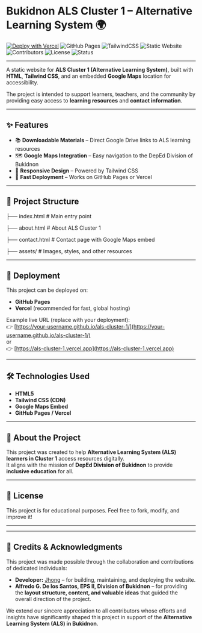 # Bukidnon ALS Cluster 1 – Alternative Learning System 🌍  

[![Deploy with Vercel](https://vercel.com/button)](https://vercel.com/new)
![GitHub Pages](https://img.shields.io/badge/GitHub%20Pages-Deployed-2ea44f?logo=github)
![TailwindCSS](https://img.shields.io/badge/TailwindCSS-CDN-38B2AC?logo=tailwind-css&logoColor=white)
![Static Website](https://img.shields.io/badge/Type-Static%20Website-blue)
![Contributors](https://img.shields.io/github/contributors/JustJhong609/als-cluster-1)
![License](https://img.shields.io/github/license/JustJhong609/als-cluster-1)
![Status](https://img.shields.io/badge/Status-In%20Development-orange)

---

A static website for **ALS Cluster 1 (Alternative Learning System)**, built with **HTML**, **Tailwind CSS**, and an embedded **Google Maps** location for accessibility.  

The project is intended to support learners, teachers, and the community by providing easy access to **learning resources** and **contact information**.

---

## ✨ Features
- 📚 **Downloadable Materials** – Direct Google Drive links to ALS learning resources  
- 🗺 **Google Maps Integration** – Easy navigation to the DepEd Division of Bukidnon  
- 🎨 **Responsive Design** – Powered by Tailwind CSS  
- 🚀 **Fast Deployment** – Works on GitHub Pages or Vercel  

---

## 📂 Project Structure
├── index.html # Main entry point  

├── about.html # About ALS Cluster 1  

├── contact.html # Contact page with Google Maps embed  

├── assets/ # Images, styles, and other resources  

---

## 🚀 Deployment
This project can be deployed on:
- **GitHub Pages**  
- **Vercel** (recommended for fast, global hosting)

Example live URL (replace with your deployment):  
👉 [https://your-username.github.io/als-cluster-1/](https://your-username.github.io/als-cluster-1/)  
or  
👉 [https://als-cluster-1.vercel.app](https://als-cluster-1.vercel.app)

---

## 🛠️ Technologies Used
- **HTML5**
- **Tailwind CSS (CDN)**
- **Google Maps Embed**
- **GitHub Pages / Vercel**

---

## 📌 About the Project
This project was created to help **Alternative Learning System (ALS) learners in Cluster 1** access resources digitally.  
It aligns with the mission of **DepEd Division of Bukidnon** to provide **inclusive education** for all.

---

## 📜 License
This project is for educational purposes. Feel free to fork, modify, and improve it!  

---

---

## 🙏 Credits & Acknowledgments  

This project was made possible through the collaboration and contributions of dedicated individuals:  

- **Developer:** [Jhong](https://github.com/JustJhong609) – for building, maintaining, and deploying the website.  
- **Alfredo G. De los Santos, EPS II, Division of Bukidnon** – for providing the **layout structure, content, and valuable ideas** that guided the overall direction of the project.  

We extend our sincere appreciation to all contributors whose efforts and insights have significantly shaped this project in support of the **Alternative Learning System (ALS) in Bukidnon**.  

